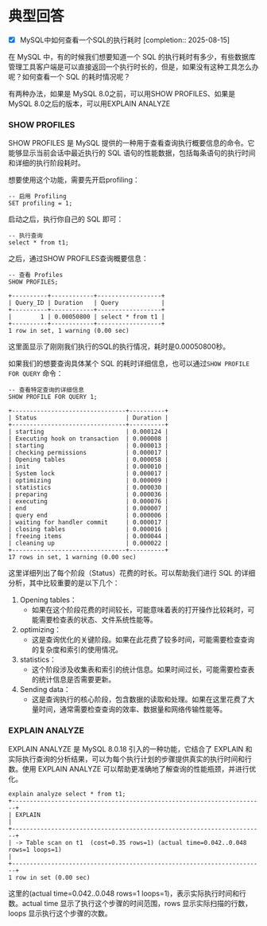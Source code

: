 # 典型回答

- [x] MySQL中如何查看一个SQL的执行耗时  [completion:: 2025-08-15]

在 MySQL 中，有的时候我们想要知道一个 SQL 的执行耗时有多少，有些数据库管理工具客户端是可以直接返回一个执行时长的，但是，如果没有这种工具怎么办呢？如何查看一个 SQL 的耗时情况呢？



有两种办法，如果是 MySQL 8.0之前，可以用SHOW PROFILES、如果是 MySQL 8.0之后的版本，可以用EXPLAIN ANALYZE



### SHOW PROFILES
  
SHOW PROFILES 是 MySQL 提供的一种用于查看查询执行概要信息的命令。它能够显示当前会话中最近执行的 SQL 语句的性能数据，包括每条语句的执行时间和详细的执行阶段耗时。



想要使用这个功能，需要先开启profiling：



```plain
-- 启用 Profiling
SET profiling = 1;
```



启动之后，执行你自己的 SQL 即可：



```plain
-- 执行查询
select * from t1;
```



之后，通过SHOW PROFILES查询概要信息：



```plain
-- 查看 Profiles
SHOW PROFILES;

+----------+------------+------------------+                                                                                                                 
| Query_ID | Duration   | Query            |                                                                                                                 
+----------+------------+------------------+                                                                                                                 
|        1 | 0.00050800 | select * from t1 |                                                                                                                 
+----------+------------+------------------+                                                                                                                 
1 row in set, 1 warning (0.00 sec)   

```



这里面显示了刚刚我们执行的SQL的执行情况，耗时是0.00050800秒。



如果我们的想要查询具体某个 SQL 的耗时详细信息，也可以通过`SHOW PROFILE FOR QUERY` 命令：



```plain
-- 查看特定查询的详细信息
SHOW PROFILE FOR QUERY 1;

+--------------------------------+----------+                                                                                                                
| Status                         | Duration |                                                                                                                
+--------------------------------+----------+                                                                                                                
| starting                       | 0.000124 |                                                                                                                
| Executing hook on transaction  | 0.000008 |                                                                                                                
| starting                       | 0.000013 |                                                                                                                
| checking permissions           | 0.000017 |                                                                                                                
| Opening tables                 | 0.000058 |                                                                                                                
| init                           | 0.000010 |                                                                                                                
| System lock                    | 0.000017 |                                                                                                                
| optimizing                     | 0.000009 |                                                                                                                
| statistics                     | 0.000030 |                                                                                                                
| preparing                      | 0.000036 |                                                                                                                
| executing                      | 0.000076 |                                                                                                                
| end                            | 0.000007 |                                                                                                                
| query end                      | 0.000006 |                                                                                                                
| waiting for handler commit     | 0.000017 |                                                                                                                
| closing tables                 | 0.000016 |                                                                                                                
| freeing items                  | 0.000044 |                                                                                                                
| cleaning up                    | 0.000022 |                                                                                                                
+--------------------------------+----------+                                                                                                                
17 rows in set, 1 warning (0.00 sec) 

```



这里详细列出了每个阶段（Status）花费的时长。可以帮助我们进行 SQL 的详细分析，其中比较重要的是以下几个：



1. Opening tables：
    - 如果在这个阶段花费的时间较长，可能意味着表的打开操作比较耗时，可能需要检查表的状态、文件系统性能等。
2. optimizing：
    - 这是查询优化的关键阶段。如果在此花费了较多时间，可能需要检查查询的复杂度和索引的使用情况。
3. statistics：
    - 这个阶段涉及收集表和索引的统计信息。如果时间过长，可能需要检查表的统计信息是否需要更新。
4. Sending data：
    - 这是查询执行的核心阶段，包含数据的读取和处理。如果在这里花费了大量时间，通常需要检查查询的效率、数据量和网络传输性能等。



### **EXPLAIN ANALYZE**
  
EXPLAIN ANALYZE 是 MySQL 8.0.18 引入的一种功能，它结合了 EXPLAIN 和实际执行查询的分析结果，可以为每个执行计划的步骤提供真实的执行时间和行数。使用 EXPLAIN ANALYZE 可以帮助更准确地了解查询的性能瓶颈，并进行优化。



```plain
explain analyze select * from t1;                                                                                                                     
+-----------------------------------------------------------------------+         
| EXPLAIN                                                               |         
+-----------------------------------------------------------------------+         
| -> Table scan on t1  (cost=0.35 rows=1) (actual time=0.042..0.048 rows=1 loops=1)                                                                      |         
+-----------------------------------------------------------------------+                                                                       
1 row in set (0.00 sec)                                                                                                                                         
```



这里的(actual time=0.042..0.048 rows=1 loops=1)，表示实际执行时间和行数。actual time 显示了执行这个步骤的时间范围，rows 显示实际扫描的行数，loops 显示执行这个步骤的次数。

